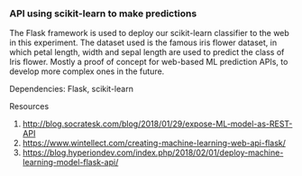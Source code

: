 ### API using scikit-learn to make predictions 

The Flask framework is used to deploy our scikit-learn classifier to the web in this experiment. The dataset used is the famous iris flower dataset, in which petal length, width and sepal length are used to predict the class of Iris flower. Mostly a proof of concept for web-based ML prediction APIs, to develop more complex ones in the future.

Dependencies: Flask, scikit-learn 


Resources 
1. http://blog.socratesk.com/blog/2018/01/29/expose-ML-model-as-REST-API
2. https://www.wintellect.com/creating-machine-learning-web-api-flask/
3. https://blog.hyperiondev.com/index.php/2018/02/01/deploy-machine-learning-model-flask-api/ 